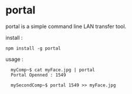 # portal
portal is a simple command line LAN transfer tool.

install :

`npm install -g portal`

usage :

```
  myComp~$ cat myFace.jpg | portal
  Portal Openned : 1549

  mySecondComp~$ portal 1549 >> myFace.jpg
```
